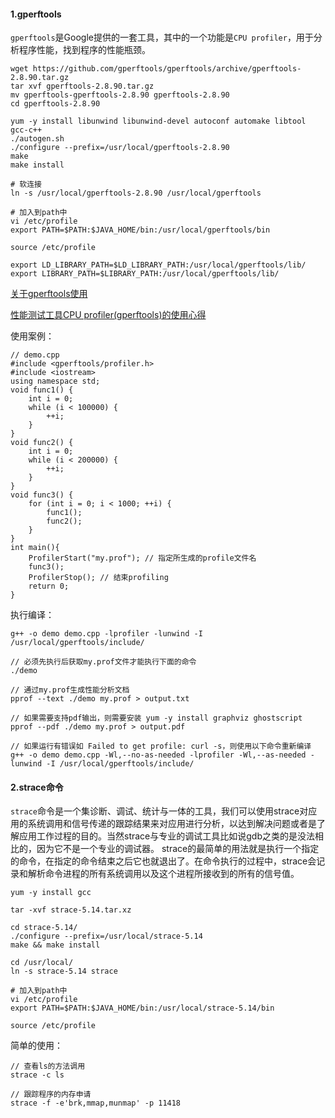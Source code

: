 #### 1.gperftools

`gperftools`是Google提供的一套工具，其中的一个功能是`CPU profiler`，用于分析程序性能，找到程序的性能瓶颈。

```
wget https://github.com/gperftools/gperftools/archive/gperftools-2.8.90.tar.gz
tar xvf gperftools-2.8.90.tar.gz
mv gperftools-gperftools-2.8.90 gperftools-2.8.90
cd gperftools-2.8.90

yum -y install libunwind libunwind-devel autoconf automake libtool gcc-c++
./autogen.sh
./configure --prefix=/usr/local/gperftools-2.8.90
make
make install

# 软连接
ln -s /usr/local/gperftools-2.8.90 /usr/local/gperftools

# 加入到path中
vi /etc/profile
export PATH=$PATH:$JAVA_HOME/bin:/usr/local/gperftools/bin

source /etc/profile

export LD_LIBRARY_PATH=$LD_LIBRARY_PATH:/usr/local/gperftools/lib/
export LIBRARY_PATH=$LIBRARY_PATH:/usr/local/gperftools/lib/
```

[关于gperftools使用](https://www.cnblogs.com/caosiyang/archive/2013/01/25/2876244.html)

[性能测试工具CPU profiler(gperftools)的使用心得](https://blog.csdn.net/10km/article/details/83820080)

使用案例：
```
// demo.cpp
#include <gperftools/profiler.h>
#include <iostream>
using namespace std;
void func1() {
    int i = 0;
    while (i < 100000) {
        ++i;
    }  
}
void func2() {
    int i = 0;
    while (i < 200000) {
        ++i;
    }  
}
void func3() {
    for (int i = 0; i < 1000; ++i) {
        func1();
        func2();
    }  
}
int main(){
    ProfilerStart("my.prof"); // 指定所生成的profile文件名
    func3();
    ProfilerStop(); // 结束profiling
    return 0;
}
```

执行编译：
```
g++ -o demo demo.cpp -lprofiler -lunwind -I /usr/local/gperftools/include/

// 必须先执行后获取my.prof文件才能执行下面的命令
./demo

// 通过my.prof生成性能分析文档
pprof --text ./demo my.prof > output.txt

// 如果需要支持pdf输出，则需要安装 yum -y install graphviz ghostscript
pprof --pdf ./demo my.prof > output.pdf

// 如果运行有错误如 Failed to get profile: curl -s，则使用以下命令重新编译
g++ -o demo demo.cpp -Wl,--no-as-needed -lprofiler -Wl,--as-needed -lunwind -I /usr/local/gperftools/include/
```

#### 2.strace命令

`strace`命令是一个集诊断、调试、统计与一体的工具，我们可以使用strace对应用的系统调用和信号传递的跟踪结果来对应用进行分析，以达到解决问题或者是了解应用工作过程的目的。当然strace与专业的调试工具比如说gdb之类的是没法相比的，因为它不是一个专业的调试器。 strace的最简单的用法就是执行一个指定的命令，在指定的命令结束之后它也就退出了。在命令执行的过程中，strace会记录和解析命令进程的所有系统调用以及这个进程所接收到的所有的信号值。

```
yum -y install gcc

tar -xvf strace-5.14.tar.xz

cd strace-5.14/
./configure --prefix=/usr/local/strace-5.14
make && make install

cd /usr/local/
ln -s strace-5.14 strace

# 加入到path中
vi /etc/profile
export PATH=$PATH:$JAVA_HOME/bin:/usr/local/strace-5.14/bin

source /etc/profile
```

简单的使用：
```
// 查看ls的方法调用
strace -c ls

// 跟踪程序的内存申请
strace -f -e'brk,mmap,munmap' -p 11418
```

